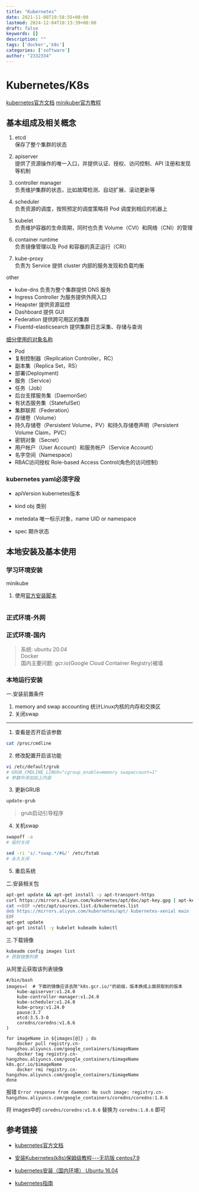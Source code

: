 ```yaml
---
title: "Kubernetes"
date: 2021-11-08T19:58:55+08:00
lastmod: 2024-12-04T10:13:39+08:00
draft: false
keywords: []
description: ""
tags: ['docker','k8s']
categories: ['software']
author: "2332334"
---
```

<!--more-->

# Kubernetes/K8s

[kubernetes官方文档][1]
[minikuber官方教程](https://minikube.sigs.k8s.io/docs/start/)

## 基本组成及相关概念

1. etcd  
  保存了整个集群的状态

2. apiserver  
  提供了资源操作的唯一入口，并提供认证、授权、访问控制、API 注册和发现等机制

3. controller manager  
  负责维护集群的状态，比如故障检测、自动扩展、滚动更新等

4. scheduler  
  负责资源的调度，按照预定的调度策略将 Pod 调度到相应的机器上

5. kubelet  
  负责维护容器的生命周期，同时也负责 Volume（CVI）和网络（CNI）的管理

6. container runtime  
  负责镜像管理以及 Pod 和容器的真正运行（CRI）

7. kube-proxy  
  负责为 Service 提供 cluster 内部的服务发现和负载均衡

other

+ kube-dns 负责为整个集群提供 DNS 服务
+ Ingress Controller 为服务提供外网入口
+ Heapster 提供资源监控
+ Dashboard 提供 GUI
+ Federation 提供跨可用区的集群
+ Fluentd-elasticsearch 提供集群日志采集、存储与查询

[细分使用的对象名称](https://kubernetes.feisky.xyz/concepts/concepts#fu-zhi-kong-zhi-qi-replication-controllerrc)

+ Pod
+ 复制控制器（Replication Controller，RC）
+ 副本集（Replica Set，RS）
+ 部署(Deployment)
+ 服务（Service）
+ 任务（Job）
+ 后台支撑服务集（DaemonSet）
+ 有状态服务集（StatefulSet）
+ 集群联邦（Federation）
+ 存储卷（Volume）
+ 持久存储卷（Persistent Volume，PV）和持久存储卷声明（Persistent Volume Claim，PVC）
+ 密钥对象（Secret）
+ 用户帐户（User Account）和服务帐户（Service Account）
+ 名字空间（Namespace）
+ RBAC访问授权 Role-based Access Control(角色的访问控制)

### kubernetes yaml必须字段

+ apiVersion  kubernetes版本

+ kind        obj 类别

+ metedata    唯一标示对象，name UID or namespace

+ spec        期许状态

## 本地安装及基本使用

### 学习环境安装

minikube

1. 使用[官方安装脚本](https://minikube.sigs.k8s.io/docs/start/
)

```bash

```

### 正式环境-外网

### 正式环境-国内

> 系统: ubuntu 20.04  
> Docker  
> 国内主要问题: gcr.io(Google Cloud Container Registry)被墙

### 本地运行安装

一.安装前置条件

 1. memory and swap accounting 统计Linux内核的内存和交换区
 2. 关闭swap

---

1. 查看是否开启该参数

```bash
cat /proc/cmdline
```

2. 修改配置开启该功能

```bash
vi /etc/default/grub
# GRUB_CMDLINE_LINUX="cgroup_enable=memory swapaccount=1"
# 参数中添加如上内容
```

3. 更新GRUB

```bash
update-grub
```

>  grub启动引导程序

4. 关机swap

```bash
swapoff -a
# 临时关闭

sed -ri 's/.*swap.*/#&/' /etc/fstab
# 永久关闭
```

5. 重启系统

二.安装相关包

```bash
apt-get update && apt-get install -y apt-transport-https
curl https://mirrors.aliyun.com/kubernetes/apt/doc/apt-key.gpg | apt-key add - 
cat <<EOF >/etc/apt/sources.list.d/kubernetes.list
deb https://mirrors.aliyun.com/kubernetes/apt/ kubernetes-xenial main
EOF
apt-get update
apt-get install -y kubelet kubeadm kubectl
```

三.下载镜像

``` bash
kubeadm config images list
# 获取镜像列表
```

从阿里云获取该列表镜像

``` shell
#/bin/bash
images=(  # 下面的镜像应该去除"k8s.gcr.io/"的前缀，版本换成上面获取到的版本
    kube-apiserver:v1.24.0
    kube-controller-manager:v1.24.0
    kube-scheduler:v1.24.0
    kube-proxy:v1.24.0
    pause:3.7
    etcd:3.5.3-0
    coredns/coredns:v1.8.6
)

for imageName in ${images[@]} ; do
    docker pull registry.cn-hangzhou.aliyuncs.com/google_containers/$imageName
    docker tag registry.cn-hangzhou.aliyuncs.com/google_containers/$imageName k8s.gcr.io/$imageName
    docker rmi registry.cn-hangzhou.aliyuncs.com/google_containers/$imageName
done
```

报错 `Error response from daemon: No such image: registry.cn-hangzhou.aliyuncs.com/google_containers/coredns/coredns:1.8.6`

将 images中的 `coredns/coredns:v1.8.6` 替换为 `coredns:1.8.6` 即可

## 参考链接

+ [kubernetes官方文档][1]

+ [安装Kubernetes(k8s)保姆级教程---无坑版 centos7.9](https://www.cnblogs.com/Sunzz/p/15184167.html)

+ [kubernetes安装（国内环境） Ubuntu 16.04](https://zhuanlan.zhihu.com/p/46341911)

+ [kubernetes指南](https://kubernetes.feisky.xyz/introduction/cluster)

  [1]:https://kubernetes.io/zh-cn/
